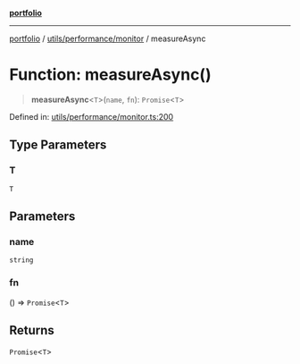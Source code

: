 [**portfolio**](../../../../README.md)

***

[portfolio](../../../../modules.md) / [utils/performance/monitor](../README.md) / measureAsync

# Function: measureAsync()

> **measureAsync**\<`T`\>(`name`, `fn`): `Promise`\<`T`\>

Defined in: [utils/performance/monitor.ts:200](https://github.com/tnorlund/Portfolio/blob/a18583ee921f6a4fb101dcba418904f87a60b395/portfolio/utils/performance/monitor.ts#L200)

## Type Parameters

### T

`T`

## Parameters

### name

`string`

### fn

() => `Promise`\<`T`\>

## Returns

`Promise`\<`T`\>
